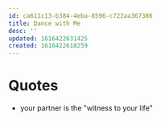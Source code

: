 ```yaml
---
id: ca611c13-b384-4eba-8596-c722aa367386
title: Dance with Me
desc: ''
updated: 1616422631425
created: 1616422618259
---
```



# Quotes
- your partner is the "witness to your life"